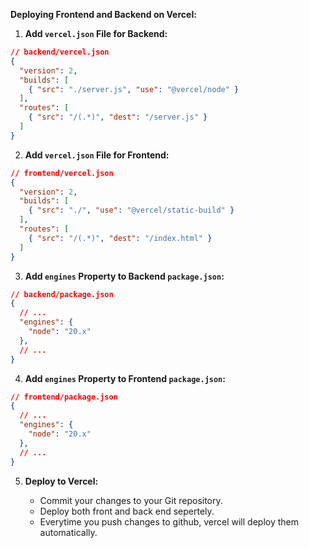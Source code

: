 **Deploying Frontend and Backend on Vercel:**

1. **Add `vercel.json` File for Backend:**

```json
// backend/vercel.json
{
  "version": 2,
  "builds": [
    { "src": "./server.js", "use": "@vercel/node" }
  ],
  "routes": [
    { "src": "/(.*)", "dest": "/server.js" }
  ]
}
```

2. **Add `vercel.json` File for Frontend:**

```json
// frontend/vercel.json
{
  "version": 2,
  "builds": [
    { "src": "./", "use": "@vercel/static-build" }
  ],
  "routes": [
    { "src": "/(.*)", "dest": "/index.html" }
  ]
}
```

3. **Add `engines` Property to Backend `package.json`:**

```json
// backend/package.json
{
  // ...
  "engines": {
    "node": "20.x"
  },
  // ...
}
```

4. **Add `engines` Property to Frontend `package.json`:**

```json
// frontend/package.json
{
  // ...
  "engines": {
    "node": "20.x"
  },
  // ...
}
```

5. **Deploy to Vercel:**
   
   - Commit your changes to your Git repository.
   - Deploy both front and back end sepertely.
   - Everytime you push changes to github, vercel will deploy them automatically.
